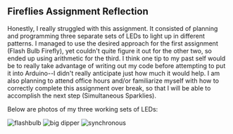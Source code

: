 ## Fireflies Assignment Reflection

Honestly, I really struggled with this assignment. It consisted of planning and programming three separate sets of LEDs to light up in different patterns. I managed to use the desired approach for the first assignment (Flash Bulb Firefly), yet couldn't quite figure it out for the other two, so ended up using arithmetic for the third. I think one tip to my past self would be to really take advantage of writing out my code before attempting to put it into Arduino--I didn't really anticipate just how much it would help. I am also planning to attend office hours and/or familiarize myself with how to correctly complete this assignment over break, so that I will be able to accomplish the next step (Simultaneous Sparklies). 

Below are photos of my three working sets of LEDs:

![flashbulb](https://delilahdelgado.github.io/assets/img/yellowLED.png)
![big dipper](https://delilahdelgado.github.io/assets/img/greenLEDS.png)
![synchronous](https://delilahdelgado.github.io/assets/img/whiteLEDS.png)
